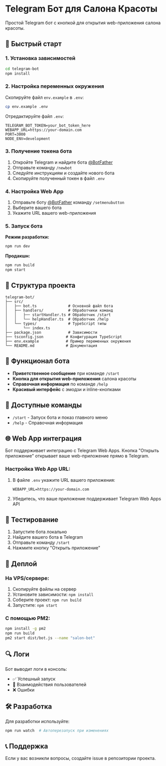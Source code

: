 # Telegram Бот для Салона Красоты

Простой Telegram бот с кнопкой для открытия web-приложения салона красоты.

## 🚀 Быстрый старт

### 1. Установка зависимостей

```bash
cd telegram-bot
npm install
```

### 2. Настройка переменных окружения

Скопируйте файл `env.example` в `.env`:

```bash
cp env.example .env
```

Отредактируйте файл `.env`:

```env
TELEGRAM_BOT_TOKEN=your_bot_token_here
WEBAPP_URL=https://your-domain.com
PORT=3000
NODE_ENV=development
```

### 3. Получение токена бота

1. Откройте Telegram и найдите бота [@BotFather](https://t.me/botfather)
2. Отправьте команду `/newbot`
3. Следуйте инструкциям и создайте нового бота
4. Скопируйте полученный токен в файл `.env`

### 4. Настройка Web App

1. Отправьте боту [@BotFather](https://t.me/botfather) команду `/setmenubutton`
2. Выберите вашего бота
3. Укажите URL вашего web-приложения

### 5. Запуск бота

**Режим разработки:**
```bash
npm run dev
```

**Продакшн:**
```bash
npm run build
npm start
```

## 📁 Структура проекта

```
telegram-bot/
├── src/
│   ├── bot.ts              # Основной файл бота
│   ├── handlers/           # Обработчики команд
│   │   ├── startHandler.ts # Обработчик /start
│   │   └── helpHandler.ts  # Обработчик /help
│   └── types/              # TypeScript типы
│       └── index.ts
├── package.json            # Зависимости
├── tsconfig.json          # Конфигурация TypeScript
├── env.example            # Пример переменных окружения
└── README.md              # Документация
```

## 🤖 Функционал бота

- **Приветственное сообщение** при команде `/start`
- **Кнопка для открытия web-приложения** салона красоты
- **Справочная информация** по команде `/help`
- **Красивый интерфейс** с эмодзи и inline-кнопками

## 🔧 Доступные команды

- `/start` - Запуск бота и показ главного меню
- `/help` - Справочная информация

## 🌐 Web App интеграция

Бот поддерживает интеграцию с Telegram Web Apps. Кнопка "Открыть приложение" открывает ваше web-приложение прямо в Telegram.

### Настройка Web App URL:

1. В файле `.env` укажите URL вашего приложения:
   ```env
   WEBAPP_URL=https://your-domain.com
   ```

2. Убедитесь, что ваше приложение поддерживает Telegram Web Apps API

## 📱 Тестирование

1. Запустите бота локально
2. Найдите вашего бота в Telegram
3. Отправьте команду `/start`
4. Нажмите кнопку "Открыть приложение"

## 🚀 Деплой

### На VPS/сервере:

1. Скопируйте файлы на сервер
2. Установите зависимости: `npm install`
3. Соберите проект: `npm run build`
4. Запустите: `npm start`

### С помощью PM2:

```bash
npm install -g pm2
npm run build
pm2 start dist/bot.js --name "salon-bot"
```

## 🔍 Логи

Бот выводит логи в консоль:
- ✅ Успешный запуск
- 👋 Взаимодействия пользователей
- ❌ Ошибки

## 🛠 Разработка

Для разработки используйте:

```bash
npm run watch  # Автоперезапуск при изменениях
```

## 📞 Поддержка

Если у вас возникли вопросы, создайте issue в репозитории проекта.
